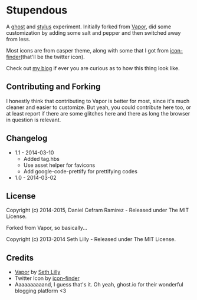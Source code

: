 # Stupendous

A [ghost](https://ghost.org) and [stylus](http://learnboost.github.io/stylus/) 
experiment. Initially forked from [Vapor](https://github.com/sethlilly/Vapor), 
did some customization by adding some salt and pepper and then switched away 
from less.

Most icons are from casper theme, along with some that I got from 
[icon-finder](https://www.iconfinder.com)(that'll be the twitter icon).

Check out [my blog](http://blog.danielcefram.com) if ever you are curious as to
how this thing look like.

## Contributing and Forking

I honestly think that contributing to Vapor is better for most, since it's much
cleaner and easier to customize. But yeah, you could contribute here too, or at 
least report if there are some glitches here and there as long the browser in 
question is relevant.

## Changelog
- 1.1 - 2014-03-10
    - Added tag.hbs
    - Use asset helper for favicons
    - Add google-code-prettify for prettifying codes
- 1.0 - 2014-03-02

## License
Copyright (c) 2014-2015, Daniel Cefram Ramirez - Released under The MIT License.

Forked from Vapor, so basically...

Copyright (c) 2013-2014 Seth Lilly - Released under The MIT License.

## Credits

- [Vapor](https://github.com/sethlilly/Vapor) by [Seth Lilly](http://sethlilly.com)
- Twitter Icon by [icon-finder](https://www.iconfinder.com)
- Aaaaaaaaaand, I guess that's it. Oh yeah, ghost.io for their wonderful blogging platform <3
